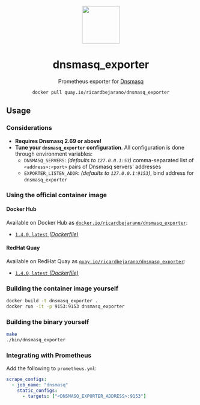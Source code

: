 <div align="center">
  <p><img src="https://emojipedia-us.s3.dualstack.us-west-1.amazonaws.com/thumbs/160/apple/325/fire_1f525.png" width="100px"></p>
  <h1>dnsmasq_exporter</h1>
  <p>Prometheus exporter for <a href="https://thekelleys.org.uk/dnsmasq/doc.html">Dnsmasq</a></p>
  <code>docker pull quay.io/ricardbejarano/dnsmasq_exporter</code>
</div>


## Usage

### Considerations

* **Requires Dnsmasq 2.69 or above!**
* **Tune your `dnsmasq_exporter` configuration**. All configuration is done through environment variables:
  * `DNSMASQ_SERVERS`: *(defaults to `127.0.0.1:53`)* comma-separated list of `<address>:<port>` pairs of Dnsmasq servers' addresses
  * `EXPORTER_LISTEN_ADDR`: *(defaults to `127.0.0.1:9153`)*, bind address for `dnsmasq_exporter`

### Using the official container image

#### Docker Hub

Available on Docker Hub as [`docker.io/ricardbejarano/dnsmasq_exporter`](https://hub.docker.com/r/ricardbejarano/dnsmasq_exporter):

- [`1.4.0`, `latest` *(Dockerfile)*](Dockerfile)

#### RedHat Quay

Available on RedHat Quay as [`quay.io/ricardbejarano/dnsmasq_exporter`](https://quay.io/repository/ricardbejarano/dnsmasq_exporter):

- [`1.4.0`, `latest` *(Dockerfile)*](Dockerfile)

### Building the container image yourself

```bash
docker build -t dnsmasq_exporter .
docker run -it -p 9153:9153 dnsmasq_exporter
```

### Building the binary yourself

```bash
make
./bin/dnsmasq_exporter
```

### Integrating with Prometheus

Add the following to `prometheus.yml`:

```yaml
scrape_configs:
  - job_name: "dnsmasq"
    static_configs:
      - targets: ["<DNSMASQ_EXPORTER_ADDRESS>:9153"]
```

